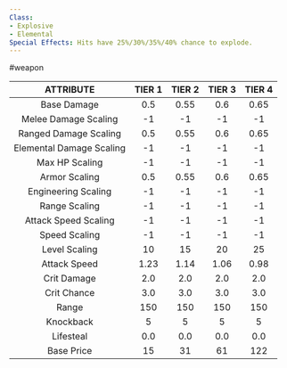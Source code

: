 ```yaml
---
Class:
- Explosive
- Elemental
Special Effects: Hits have 25%/30%/35%/40% chance to explode.
---
```

#weapon

| **ATTRIBUTE**| **TIER 1**| **TIER 2**| **TIER 3**| **TIER 4** |
| :---: | :---: | :---: | :---: | :---:  |
| Base Damage | 0.5   | 0.55   | 0.6   | 0.65  |
| Melee Damage Scaling | -1   | -1   | -1   | -1  |
| Ranged Damage Scaling | 0.5   | 0.55   | 0.6   | 0.65  |
| Elemental Damage Scaling | -1   | -1   | -1   | -1  |
| Max HP Scaling | -1   | -1   | -1   | -1  |
| Armor Scaling | 0.5   | 0.55   | 0.6   | 0.65  |
| Engineering Scaling | -1   | -1   | -1   | -1  |
| Range Scaling | -1   | -1   | -1   | -1  |
| Attack Speed Scaling | -1   | -1   | -1   | -1  |
| Speed Scaling | -1   | -1   | -1   | -1  |
| Level Scaling | 10   | 15   | 20   | 25  |
| Attack Speed | 1.23   | 1.14   | 1.06   | 0.98  |
| Crit Damage | 2.0   | 2.0   | 2.0   | 2.0  |
| Crit Chance | 3.0   | 3.0   | 3.0   | 3.0  |
| Range | 150   | 150   | 150   | 150  |
| Knockback | 5   | 5   | 5   | 5  |
| Lifesteal | 0.0   | 0.0   | 0.0   | 0.0  |
| Base Price | 15   | 31   | 61   | 122  |
